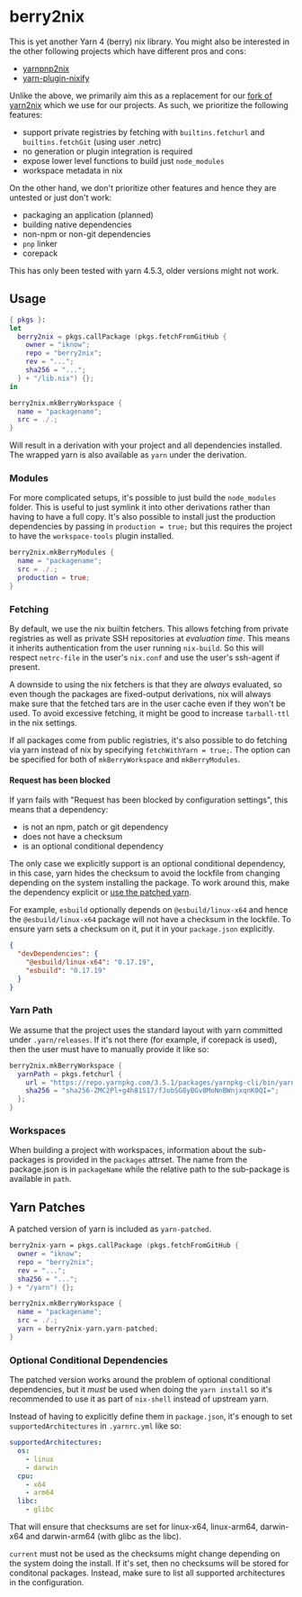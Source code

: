# berry2nix

This is yet another Yarn 4 (berry) nix library. You might also be interested in
the other following projects which have different pros and cons:

 * [yarnpnp2nix](https://github.com/madjam002/yarnpnp2nix)
 * [yarn-plugin-nixify](https://github.com/stephank/yarn-plugin-nixify)

Unlike the above, we primarily aim this as a replacement for our [fork of
yarn2nix](https://github.com/iknow/yarn2nix/tree/patched) which we use for our
projects. As such, we prioritize the following features:

 * support private registries by fetching with `builtins.fetchurl` and
   `builtins.fetchGit` (using user .netrc)
 * no generation or plugin integration is required
 * expose lower level functions to build just `node_modules`
 * workspace metadata in nix

On the other hand, we don't prioritize other features and hence they are
untested or just don't work:

 * packaging an application (planned)
 * building native dependencies
 * non-npm or non-git dependencies
 * `pnp` linker
 * corepack

This has only been tested with yarn 4.5.3, older versions might not work.

## Usage

```nix
{ pkgs }:
let
  berry2nix = pkgs.callPackage (pkgs.fetchFromGitHub {
    owner = "iknow";
    repo = "berry2nix";
    rev = "...";
    sha256 = "...";
  } + "/lib.nix") {};
in

berry2nix.mkBerryWorkspace {
  name = "packagename";
  src = ./.;
}
```

Will result in a derivation with your project and all dependencies installed.
The wrapped yarn is also available as `yarn` under the derivation.

### Modules

For more complicated setups, it's possible to just build the `node_modules`
folder. This is useful to just symlink it into other derivations rather than
having to have a full copy. It's also possible to install just the production
dependencies by passing in `production = true;` but this requires the project to
have the `workspace-tools` plugin installed.

```nix
berry2nix.mkBerryModules {
  name = "packagename";
  src = ./.;
  production = true;
}
```

### Fetching

By default, we use the nix builtin fetchers. This allows fetching from private
registries as well as private SSH repositories at *evaluation time*. This means
it inherits authentication from the user running `nix-build`. So this will
respect `netrc-file` in the user's `nix.conf` and use the user's ssh-agent if
present.

A downside to using the nix fetchers is that they are *always* evaluated, so
even though the packages are fixed-output derivations, nix will always make sure
that the fetched tars are in the user cache even if they won't be used. To avoid
excessive fetching, it might be good to increase `tarball-ttl` in the nix
settings.

If all packages come from public registries, it's also possible to do fetching
via yarn instead of nix by specifying `fetchWithYarn = true;`. The option can be
specified for both of `mkBerryWorkspace` and `mkBerryModules`.

#### Request has been blocked

If yarn fails with "Request has been blocked by configuration settings", this
means that a dependency:

 * is not an npm, patch or git dependency
 * does not have a checksum
 * is an optional conditional dependency

The only case we explicitly support is an optional conditional dependency, in
this case, yarn hides the checksum to avoid the lockfile from changing depending
on the system installing the package. To work around this, make the dependency
explicit or [use the patched yarn](#yarn-patches).

For example, `esbuild` optionally depends on `@esbuild/linux-x64` and hence the
`@esbuild/linux-x64` package will not have a checksum in the lockfile. To ensure
yarn sets a checksum on it, put it in your `package.json` explicitly.

```json
{
  "devDependencies": {
    "@esbuild/linux-x64": "0.17.19",
    "esbuild": "0.17.19"
  }
}
```

### Yarn Path

We assume that the project uses the standard layout with yarn committed under
`.yarn/releases`. If it's not there (for example, if corepack is used), then the
user must have to manually provide it like so:

```nix
berry2nix.mkBerryWorkspace {
  yarnPath = pkgs.fetchurl {
    url = "https://repo.yarnpkg.com/3.5.1/packages/yarnpkg-cli/bin/yarn.js";
    sha256 = "sha256-ZMC2Pl+g4h81S17/fJobSG8yBGv8MoNnBWnjxqnK0QI=";
  };
}
```

### Workspaces

When building a project with workspaces, information about the sub-packages is
provided in the `packages` attrset. The name from the package.json is in
`packageName` while the relative path to the sub-package is available in `path`.

## Yarn Patches

A patched version of yarn is included as `yarn-patched`.

```nix
berry2nix-yarn = pkgs.callPackage (pkgs.fetchFromGitHub {
  owner = "iknow";
  repo = "berry2nix";
  rev = "...";
  sha256 = "...";
} + "/yarn") {};

berry2nix.mkBerryWorkspace {
  name = "packagename";
  src = ./.;
  yarn = berry2nix-yarn.yarn-patched;
}
```

### Optional Conditional Dependencies

The patched version works around the problem of optional conditional
dependencies, but it *must* be used when doing the `yarn install` so it's
recommended to use it as part of `nix-shell` instead of upstream yarn.

Instead of having to explicitly define them in `package.json`, it's enough to
set `supportedArchitectures` in `.yarnrc.yml` like so:

```yaml
supportedArchitectures:
  os:
    - linux
    - darwin
  cpu:
    - x64
    - arm64
  libc:
    - glibc
```

That will ensure that checksums are set for linux-x64, linux-arm64, darwin-x64
and darwin-arm64 (with glibc as the libc).

`current` must not be used as the checksums might change depending on the system
doing the install. If it's set, then no checksums will be stored for conditonal
packages. Instead, make sure to list all supported architectures in the
configuration.
